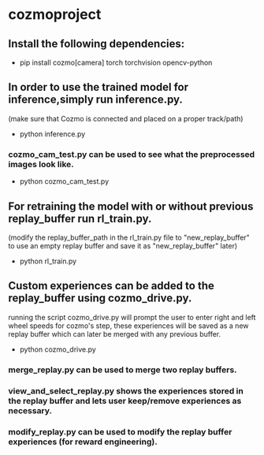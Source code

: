 # cozmoproject
## Install the following dependencies:
* pip install cozmo[camera] torch torchvision opencv-python

## In order to use the trained model for inference,simply run inference.py.
(make sure that Cozmo is connected and placed on a proper track/path)
* python inference.py

### cozmo_cam_test.py can be used to see what the preprocessed images look like. 
* python cozmo_cam_test.py

## For retraining the model with or without previous replay_buffer run rl_train.py.
(modify the replay_buffer_path in the rl_train.py file to "new_replay_buffer" to use an empty replay buffer and save it as "new_replay_buffer" later)
* python rl_train.py

## Custom experiences can be added to the replay_buffer using cozmo_drive.py.
running the script cozmo_drive.py will prompt the user to enter right and left wheel speeds for cozmo's step, these experiences will be saved as a new replay buffer which can later be merged with any previous buffer.
* python cozmo_drive.py

### merge_replay.py can be used to merge two replay buffers. 
### view_and_select_replay.py shows the experiences stored in the replay buffer and lets user keep/remove experiences as necessary.
### modify_replay.py can be used to modify the replay buffer experiences (for reward engineering).